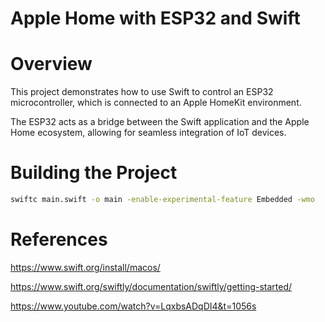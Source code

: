 # Apple Home with ESP32 and Swift

# Overview

This project demonstrates how to use Swift to control an ESP32 microcontroller, which is connected to an Apple HomeKit environment. 

The ESP32 acts as a bridge between the Swift application and the Apple Home ecosystem, allowing for seamless integration of IoT devices.

# Building the Project

```bash
swiftc main.swift -o main -enable-experimental-feature Embedded -wmo
```

# References

https://www.swift.org/install/macos/

https://www.swift.org/swiftly/documentation/swiftly/getting-started/

https://www.youtube.com/watch?v=LqxbsADqDI4&t=1056s